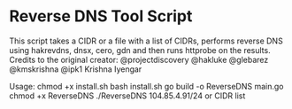 
# Reverse DNS Tool Script
This script takes a CIDR or a file with a list of CIDRs,
performs reverse DNS using hakrevdns, dnsx, cero, gdn and then runs httprobe on the results.
Credits to the original creator: @projectdiscovery @hakluke @glebarez @kmskrishna @ipk1 Krishna Iyengar

Usage: chmod +x install.sh
bash install.sh
go build -o ReverseDNS main.go
chmod +x ReverseDNS
./ReverseDNS 104.85.4.91/24 or CIDR list

